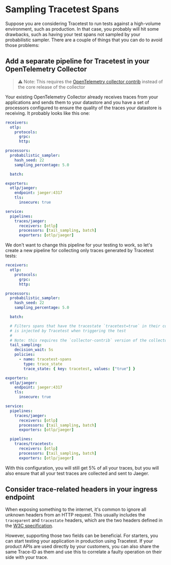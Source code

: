 # Sampling Tracetest Spans

Suppose you are considering Tracetest to run tests against a high-volume environment, such as production. In that case, you probably will hit some drawbacks, such as having
your test spans not sampled by your probabilistic sampler. There are a couple of things that you can do to avoid those problems:

## Add a separate pipeline for Tracetest in your OpenTelemetry Collector

> :warning: Note: This requires the [OpenTelemetry collector contrib](https://hub.docker.com/r/otel/opentelemetry-collector-contrib) instead of the core release
> of the collector

Your existing OpenTelemetry Collector already receives traces from your applications and sends them to your datastore and you have a set of processors configured to ensure the quality of the traces your datastore is receiving. It probably looks like this one:

```yaml
receivers:
  otlp:
    protocols:
      grpc:
      http:

processors:
  probabilistic_sampler:
    hash_seed: 22
    sampling_percentage: 5.0

  batch:

exporters:
  otlp/jaeger:
    endpoint: jaeger:4317
    tls:
      insecure: true

service:
  pipelines:
    traces/jaeger:
      receivers: [otlp]
      processors: [tail_sampling, batch]
      exporters: [otlp/jaeger]
```

We don't want to change this pipeline for your testing to work, so let's create a new pipeline for collecting only traces generated by Tracetest tests:

```yaml
receivers:
  otlp:
    protocols:
      grpc:
      http:

processors:
  probabilistic_sampler:
    hash_seed: 22
    sampling_percentage: 5.0

  batch:

  # Filters spans that have the tracestate `tracetest=true` in their context. This value
  # is injected by Tracetest when triggering the test
  #
  # Note: this requires the `collector-contrib` version of the collector
  tail_sampling:
    decision_wait: 5s
    policies:
      - name: tracetest-spans
        type: trace_state
        trace_state: { key: tracetest, values: ["true"] }

exporters:
  otlp/jaeger:
    endpoint: jaeger:4317
    tls:
      insecure: true

service:
  pipelines:
    traces/jaeger:
      receivers: [otlp]
      processors: [tail_sampling, batch]
      exporters: [otlp/jaeger]

  pipelines:
    traces/tracetest:
      receivers: [otlp]
      processors: [tail_sampling, batch]
      exporters: [otlp/jaeger]
```

With this configuration, you will still get 5% of all your traces, but you will also ensure that all your test traces are collected and sent to
Jaeger.

## Consider trace-related headers in your ingress endpoint

When exposing something to the internet, it's common to ignore all unknown headers from an HTTP request. This usually includes the `traceparent` and `tracestate` headers, which are the two headers defined in the [W3C specification](https://www.w3.org/TR/trace-context/#relationship-between-the-headers).

However, supporting those two fields can be beneficial. For starters, you can start testing your application in production using Tracetest. If your product APIs are used directly by your customers, you can also share the same Trace-ID as them and use this to correlate a faulty operation on their side with your trace.

